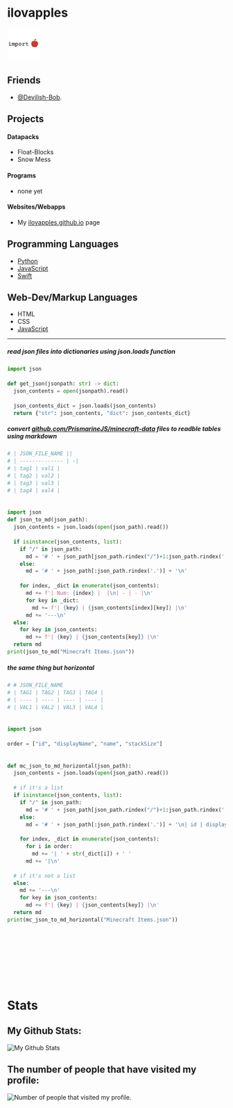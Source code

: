 # ilovapples
<img src="src/importapple.PNG" width="75" height="75"></img>

## Friends
- [@Devilish-Bob](//github.com/devilish-bob).

## Projects

#### Datapacks
- Float-Blocks
- Snow Mess

#### Programs
- none yet

#### Websites/Webapps
- My [ilovapples.github.io](//ilovapples.github.io) page


## Programming Languages
- [Python](//python.org)
- [JavaScript](//javascript.com)
- [Swift](//swift.org)

## Web-Dev/Markup Languages
- HTML
- CSS
- [JavaScript](//javascript.com)

---
##### read json files into dictionaries using json.loads function
```python
import json

def get_json(jsonpath: str) -> dict:
  json_contents = open(jsonpath).read()
  
  json_contents_dict = json.loads(json_contents)
  return {"str": json_contents, "dict": json_contents_dict}
```
##### convert [github.com/PrismarineJS/minecraft-data](//github.com/prismarinejs/minecraft-data) files to readble tables using markdown
```python
# | JSON_FILE_NAME ||
# | -------------- | -|
# | tag1 | val1 |
# | tag2 | val2 |
# | tag3 | val3 |
# | tag4 | val4 |


import json
def json_to_md(json_path):
  json_contents = json.loads(open(json_path).read())
  
  if isinstance(json_contents, list):
    if "/" in json_path:
      md = '# ' + json_path[json_path.rindex("/")+1:json_path.rindex('.')] + '\n'
    else:
      md = '# ' + json_path[:json_path.rindex('.')] + '\n'
    
    for index, _dict in enumerate(json_contents):
      md += f'| Num: {index} |  |\n| - | - |\n'
      for key in _dict:
        md += f'| {key} | {json_contents[index][key]} |\n'
      md += '---\n'
  else:
    for key in json_contents:
      md += f'| {key} | {json_contents[key]} |\n'
  return md
print(json_to_md("Minecraft Items.json"))
```
##### the same thing but horizontal
```python
# # JSON_FILE_NAME
# | TAG1 | TAG2 | TAG3 | TAG4 |
# | ---- | ---- | ---- | ---- |
# | VAL1 | VAL2 | VAL3 | VAL4 |


import json

order = ["id", "displayName", "name", "stackSize"]


def mc_json_to_md_horizontal(json_path):
  json_contents = json.loads(open(json_path).read())
  
  # if it's a list
  if isinstance(json_contents, list):
    if "/" in json_path:
      md = '# ' + json_path[json_path.rindex("/")+1:json_path.rindex('.')] + '\n| id | displayName | name | stackSize |\n| - | - | - | - |\n'
    else:
      md = '# ' + json_path[:json_path.rindex('.')] + '\n| id | displayName | name | stackSize |\n| - | - | - | - |\n'
    
    for index, _dict in enumerate(json_contents):
      for i in order:
        md += '| ' + str(_dict[i]) + ' '
      md += '|\n'
  
  # if it's not a list
  else:
    md += '---\n'
    for key in json_contents:
      md += f'| {key} | {json_contents[key]} |\n'
  return md
print(mc_json_to_md_horizontal("Minecraft Items.json"))
```
<br>
<br>
<br>
<br>
<br>
<br>
<br>

# Stats

## My Github Stats:
![My Github Stats](https://github-readme-stats.vercel.app/api?username=ilovapples&count_private=true)

## The number of people that have visited my profile:
![Number of people that visited my profile.](https://profile-counter.glitch.me/ilovapples/count.svg)
